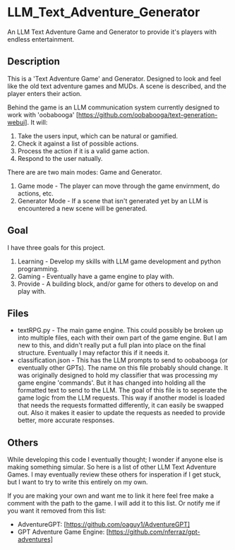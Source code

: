 # LLM_Text_Adventure_Generator
An LLM Text Adventure Game and Generator to provide it's players with endless entertainment.

## Description
This is a 'Text Adventure Game' and Generator. Designed to look and feel like the old text adventure games and MUDs. A scene is described, and the player enters their action.

Behind the game is an LLM communication system currently designed to work with 'oobabooga' [https://github.com/oobabooga/text-generation-webui]. It will:
1. Take the users input, which can be natural or gamified.
2. Check it against a list of possible actions.
3. Process the action if it is a valid game action.
4. Respond to the user natually.

There are are two main modes: Game and Generator.
1. Game mode - The player can move through the game envirnment, do actions, etc.
2. Generator Mode - If a scene that isn't generated yet by an LLM is encountered a new scene will be generated.

## Goal
I have three goals for this project.
1. Learning - Develop my skills with LLM game development and python programming.
2. Gaming - Eventually have a game engine to play with.
3. Provide - A building block, and/or game for others to develop on and play with.

## Files
* textRPG.py - The main game engine. This could possibly be broken up into multiple files, each with their own part of the game engine. But I am new to this, and didn't really put a full plan into place on the final structure. Eventually I may refactor this if it needs it.
* classification.json - This has the LLM prompts to send to oobabooga (or eventually other GPTs). The name on this file probably should change. It was originally designed to hold my classifier that was processing my game engine 'commands'. But it has changed into holding all the formatted text to send to the LLM. The goal of this file is to seperate the game logic from the LLM requests. This way if another model is loaded that needs the requests formatted differently, it can easily be swapped out. Also it makes it easier to update the requests as needed to provide better, more accurate responses.

## Others
While developing this code I eventually thought; I wonder if anyone else is making something simular. So here is a list of other LLM Text Adventure Games. I may eventually review these others for insperation if I get stuck, but I want to try to write this entirely on my own.

If you are making your own and want me to link it here feel free make a comment with the path to the game. I will add it to this list. Or notify me if you want it removed from this list:
* AdventureGPT: [https://github.com/oaguy1/AdventureGPT]
* GPT Adventure Game Engine: [https://github.com/nferraz/gpt-adventures]
